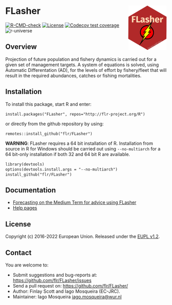 # FLasher <img src="man/figures/logo.png" align="right" width="120" />

[![R-CMD-check](https://github.com/flr/FLasher/workflows/R-CMD-check/badge.svg)](https://github.com/flr/FLasher/actions)
[![License](https://flr-project.org/img/eupl_1.1.svg)](https://joinup.ec.europa.eu/licence/european-union-public-licence-version-11-or-later-eupl)
[![Codecov test coverage](https://codecov.io/gh/flr/FLasher/branch/master/graph/badge.svg)](https://codecov.io/gh/flr/FLasher?branch=master)
![r-universe](https://flr.r-universe.dev/badges/FLasher)

## Overview

Projection of future population and fishery dynamics is carried out for a given set of management targets. A system of equations is solved, using Automatic Differentation (AD), for the levels of effort by fishery/fleet that will result in the required abundances, catches or fishing mortalities.

## Installation
To install this package, start R and enter:

```
install.packages("FLasher", repos="http://flr-project.org/R")
```

or directly from the github repository by using:

```
remotes::install_github("flr/FLasher")
```

**WARNING**: FLasher requires a 64 bit installation of R. Installation from source in R for Windows should be carried out using `--no-multiarch` for a 64 bit-only installation if both 32 and 64 bit R are available.

```
library(devtools)
options(devtools.install.args = "--no-multiarch")   
install_github("flr/FLasher")
```

## Documentation
- [Forecasting on the Medium Term for advice using FLasher](https://flr-project.org/doc/Forecasting_on_the_Medium_Term_for_advice_using_FLasher.html)
- [Help pages](http://flr-project.org/FLasher)

## License
Copyright (c) 2016-2022 European Union. Released under the [EUPL v1.2](https://eupl.eu/1.2/en/).

## Contact
You are welcome to:

- Submit suggestions and bug-reports at: <https://github.com/flr/FLasher/issues>
- Send a pull request on: <https://github.com/flr/FLasher/>
- Author: Finlay Scott and Iago Mosqueira (EC-JRC).
- Maintainer: Iago Mosqueira <iago.mosqueira@wur.nl>
